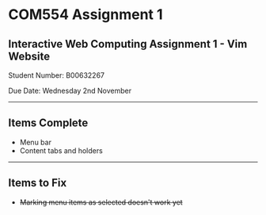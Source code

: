 # COM554 Assignment 1
## Interactive Web Computing Assignment 1 - Vim Website

Student Number: B00632267

Due Date:       Wednesday 2nd November

---

## Items Complete

* Menu bar
* Content tabs and holders

---

## Items to Fix

* ~~Marking menu items as selected doesn't work yet~~